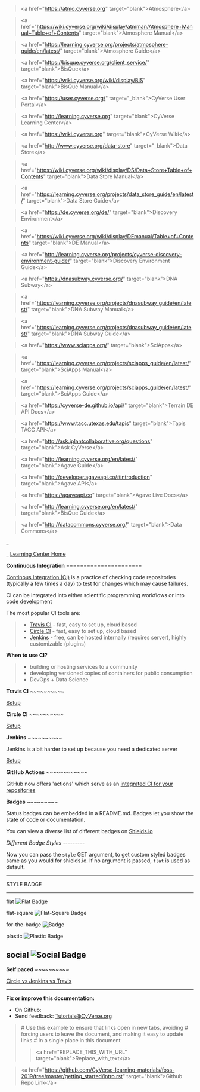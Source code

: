 > \<a href=\"<https://atmo.cyverse.org>\"
> target=\"blank\"\>Atmosphere\</a\>

> \<a
> href=\"<https://wiki.cyverse.org/wiki/display/atmman/Atmosphere+Manual+Table+of+Contents>\"
> target=\"blank\"\>Atmosphere Manual\</a\>

> \<a
> href=\"<https://learning.cyverse.org/projects/atmosphere-guide/en/latest/>\"
> target=\"blank\"\>Atmosphere Guide\</a\>

> \<a href=\"<https://bisque.cyverse.org/client_service/>\"
> target=\"blank\"\>BisQue\</a\>

> \<a href=\"<https://wiki.cyverse.org/wiki/display/BIS>\"
> target=\"blank\"\>BisQue Manual\</a\>

> \<a href=\"<https://user.cyverse.org/>\" target=\"\_blank\"\>CyVerse
> User Portal\</a\>

> \<a href=\"<http://learning.cyverse.org>\" target=\"blank\"\>CyVerse
> Learning Center\</a\>

> \<a href=\"<https://wiki.cyverse.org>\" target=\"blank\"\>CyVerse
> Wiki\</a\>

> \<a href=\"<http://www.cyverse.org/data-store>\"
> target=\"\_blank\"\>Data Store\</a\>

> \<a
> href=\"<https://wiki.cyverse.org/wiki/display/DS/Data+Store+Table+of+Contents>\"
> target=\"blank\"\>Data Store Manual\</a\>

> \<a
> href=\"<https://learning.cyverse.org/projects/data_store_guide/en/latest/>\"
> target=\"blank\"\>Data Store Guide\</a\>

> \<a href=\"<https://de.cyverse.org/de/>\" target=\"blank\"\>Discovery
> Environment\</a\>

> \<a
> href=\"<https://wiki.cyverse.org/wiki/display/DEmanual/Table+of+Contents>\"
> target=\"blank\"\>DE Manual\</a\>

> \<a
> href=\"<http://learning.cyverse.org/projects/cyverse-discovery-environment-guide/>\"
> target=\"blank\"\>Discovery Environment Guide\</a\>

> \<a href=\"<https://dnasubway.cyverse.org/>\" target=\"blank\"\>DNA
> Subway\</a\>

> \<a
> href=\"<https://learning.cyverse.org/projects/dnasubway_guide/en/latest/>\"
> target=\"blank\"\>DNA Subway Manual\</a\>

> \<a
> href=\"<https://learning.cyverse.org/projects/dnasubway_guide/en/latest/>\"
> target=\"blank\"\>DNA Subway Guide\</a\>

> \<a href=\"<https://www.sciapps.org/>\"
> target=\"blank\"\>SciApps\</a\>

> \<a
> href=\"<https://learning.cyverse.org/projects/sciapps_guide/en/latest/>\"
> target=\"blank\"\>SciApps Manual\</a\>

> \<a
> href=\"<https://learning.cyverse.org/projects/sciapps_guide/en/latest/>\"
> target=\"blank\"\>SciApps Guide\</a\>

> \<a href=\"<https://cyverse-de.github.io/api/>\"
> target=\"blank\"\>Terrain DE API Docs\</a\>

> \<a href=\"<https://www.tacc.utexas.edu/tapis>\"
> target=\"blank\"\>Tapis TACC API\</a\>

> \<a href=\"<http://ask.iplantcollaborative.org/questions>\"
> target=\"blank\"\>Ask CyVerse\</a\>

> \<a href=\"<http://learning.cyverse.org/en/latest/>\"
> target=\"blank\"\>Agave Guide\</a\>

> \<a href=\"<http://developer.agaveapi.co/#introduction>\"
> target=\"blank\"\>Agave API\</a\>

> \<a href=\"<https://agaveapi.co>\" target=\"blank\"\>Agave Live
> Docs\</a\>

> \<a href=\"<http://learning.cyverse.org/en/latest/>\"
> target=\"blank\"\>BisQue Guide\</a\>

> \<a href=\"<http://datacommons.cyverse.org/>\" target=\"blank\"\>Data
> Commons\</a\>

\_

\_ [Learning Center Home](http://learning.cyverse.org/)

**Continuous Integration** ======================

[Continous Integration
(CI)](https://en.wikipedia.org/wiki/Continuous_integration) is a
practice of checking code repositories (typically a few times a day) to
test for changes which may cause failures.

CI can be integrated into either scientific programming workflows or
into code development

The most popular CI tools are:

> -   [Travis CI](https://travis-ci.org/) - fast, easy to set up, cloud
>     based
> -   [Circle CI](https://circleci.com/) - fast, easy to set up, cloud
>     based
> -   [Jenkins](https://jenkins.io/) - free, can be hosted internally
>     (requires server), highly customizable (plugins)

**When to use CI?**

> -   building or hosting services to a community
> -   developing versioned copies of containers for public consumption
> -   DevOps + Data Science

**Travis CI** \~\~\~\~\~\~\~\~\~\~

[Setup](https://docs.travis-ci.com/user/tutorial/)

**Circle CI** \~\~\~\~\~\~\~\~\~\~

[Setup](https://circleci.com/docs/enterprise/quick-start/)

**Jenkins** \~\~\~\~\~\~\~\~\~\~

Jenkins is a bit harder to set up because you need a dedicated server

[Setup](https://jenkins.io/doc/book/installing/)

**GitHub Actions** \~\~\~\~\~\~\~\~\~\~\~\~

GitHub now offers \'actions\' which serve as an [integrated CI for your
repositories](https://help.github.com/en/actions/building-and-testing-code-with-continuous-integration/setting-up-continuous-integration-using-github-actions)

**Badges** \~\~\~\~\~\~\~\~\~

Status badges can be embedded in a README.md. Badges let you show the
state of code or documentation.

You can view a diverse list of different badges on
[Shields.io](https://shields.io/)

*Different Badge Styles* \-\-\-\-\-\-\-\--

Now you can pass the `style` GET argument, to get custom styled badges
same as you would for shields.io. If no argument is passed, `flat` is
used as default.

  ----------------------------------------------------------------------------------------------------------
  STYLE           BADGE
  --------------- ------------------------------------------------------------------------------------------
  flat            ![Flat Badge](https://readthedocs.org/projects/pip/badge/?version=latest&style=flat)

  flat-square     ![Flat-Square
                  Badge](https://readthedocs.org/projects/pip/badge/?version=latest&style=flat-square)

  for-the-badge   ![Badge](https://readthedocs.org/projects/pip/badge/?version=latest&style=for-the-badge)

  plastic         ![Plastic Badge](https://readthedocs.org/projects/pip/badge/?version=latest&style=plastic)

  social          ![Social Badge](https://readthedocs.org/projects/pip/badge/?version=latest&style=social)
  ----------------------------------------------------------------------------------------------------------

**Self paced** \~\~\~\~\~\~\~\~\~\~

[Circle vs Jenkins vs
Travis](https://stackshare.io/stackups/circleci-vs-jenkins-vs-travis-ci)

------------------------------------------------------------------------

**Fix or improve this documentation:**

-   On Github:
-   Send feedback: [Tutorials@CyVerse.org](Tutorials@CyVerse.org)

> \# Use this example to ensure that links open in new tabs, avoiding \#
> forcing users to leave the document, and making it easy to update
> links \# In a single place in this document
>
> > \<a href=\"REPLACE_THIS_WITH_URL\"
> > target=\"blank\"\>Replace_with_text\</a\>

> \<a
> href=\"<https://github.com/CyVerse-learning-materials/foss-2019/tree/master/getting_started/intro.rst>\"
> target=\"blank\"\>Github Repo Link\</a\>
